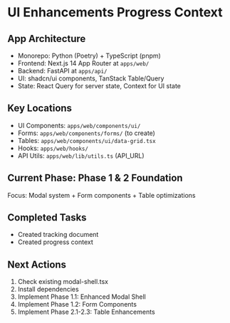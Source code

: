 # UI Enhancements Progress Context

## App Architecture
- Monorepo: Python (Poetry) + TypeScript (pnpm)
- Frontend: Next.js 14 App Router at `apps/web/`
- Backend: FastAPI at `apps/api/`
- UI: shadcn/ui components, TanStack Table/Query
- State: React Query for server state, Context for UI state

## Key Locations
- UI Components: `apps/web/components/ui/`
- Forms: `apps/web/components/forms/` (to create)
- Tables: `apps/web/components/ui/data-grid.tsx`
- Hooks: `apps/web/hooks/`
- API Utils: `apps/web/lib/utils.ts` (API_URL)

## Current Phase: Phase 1 & 2 Foundation
Focus: Modal system + Form components + Table optimizations

## Completed Tasks
- Created tracking document
- Created progress context

## Next Actions
1. Check existing modal-shell.tsx
2. Install dependencies
3. Implement Phase 1.1: Enhanced Modal Shell
4. Implement Phase 1.2: Form Components
5. Implement Phase 2.1-2.3: Table Enhancements
